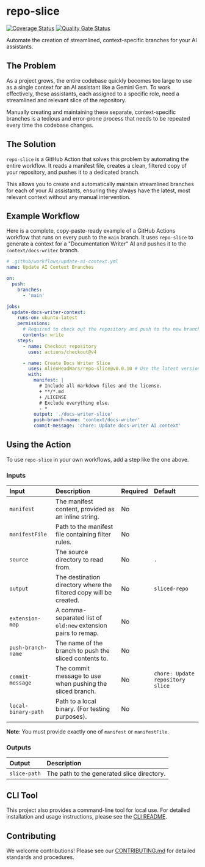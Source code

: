 # repo-slice

[![Coverage Status](https://coveralls.io/repos/github/AlienHeadWars/repo-slice/badge.svg)](https://coveralls.io/github/AlienHeadWars/repo-slice) [![Quality Gate Status](https://sonarcloud.io/api/project_badges/measure?project=AlienHeadWars_repo-slice&metric=alert_status)](https://sonarcloud.io/summary/new_code?id=AlienHeadWars_repo-slice)

Automate the creation of streamlined, context-specific branches for your AI assistants.

## The Problem

As a project grows, the entire codebase quickly becomes too large to use as a single context for an AI assistant like a Gemini Gem. To work effectively, these assistants, each assigned to a specific role, need a streamlined and relevant slice of the repository.

Manually creating and maintaining these separate, context-specific branches is a tedious and error-prone process that needs to be repeated every time the codebase changes.

## The Solution

`repo-slice` is a GitHub Action that solves this problem by automating the entire workflow. It reads a manifest file, creates a clean, filtered copy of your repository, and pushes it to a dedicated branch.

This allows you to create and automatically maintain streamlined branches for each of your AI assistants, ensuring they always have the latest, most relevant context without any manual intervention.

## Example Workflow

Here is a complete, copy-paste-ready example of a GitHub Actions workflow that runs on every push to the `main` branch. It uses `repo-slice` to generate a context for a "Documentation Writer" AI and pushes it to the `context/docs-writer` branch.

```yaml
# .github/workflows/update-ai-context.yml
name: Update AI Context Branches

on:
  push:
    branches:
      - 'main'

jobs:
  update-docs-writer-context:
    runs-on: ubuntu-latest
    permissions:
      # Required to check out the repository and push to the new branch.
      contents: write
    steps:
      - name: Checkout repository
        uses: actions/checkout@v4

      - name: Create Docs Writer Slice
        uses: AlienHeadWars/repo-slice@v0.0.10 # Use the latest version
        with:
          manifest: |
            # Include all markdown files and the license.
            + **/*.md
            + /LICENSE
            # Exclude everything else.
            - *
          output: './docs-writer-slice'
          push-branch-name: 'context/docs-writer'
          commit-message: 'chore: Update docs-writer AI context'
````

## Using the Action

To use `repo-slice` in your own workflows, add a step like the one above.

### Inputs

| Input | Description | Required | Default |
| :--- | :--- | :--- | :--- |
| `manifest` | The manifest content, provided as an inline string. | No | |
| `manifestFile`| Path to the manifest file containing filter rules. | No | |
| `source` | The source directory to read from. | No | `.` |
| `output` | The destination directory where the filtered copy will be created. | No | `sliced-repo` |
| `extension-map`| A comma-separated list of `old:new` extension pairs to remap. | No | |
| `push-branch-name`| The name of the branch to push the sliced contents to. | No | |
| `commit-message`| The commit message to use when pushing the sliced branch. | No | `chore: Update repository slice` |
| `local-binary-path`| Path to a local binary. (For testing purposes). | No | |

**Note**: You must provide exactly one of `manifest` or `manifestFile`.

### Outputs

| Output | Description |
| :--- | :--- |
| `slice-path` | The path to the generated slice directory. |

## CLI Tool

This project also provides a command-line tool for local use. For detailed installation and usage instructions, please see the [CLI README](https://www.google.com/search?q=./cmd/repo-slice/README.md).

## Contributing

We welcome contributions\! Please see our [CONTRIBUTING.md](https://www.google.com/search?q=CONTRIBUTING.md) for detailed standards and procedures.
